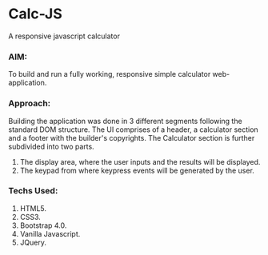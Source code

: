 # Calc-JS
A responsive javascript calculator

### AIM:
To build and run a fully working, responsive simple calculator web-application.

### Approach:
Building the application was done in 3 different segments following the standard DOM structure.
The UI comprises of a header, a calculator section and a footer with the builder's copyrights.
The Calculator section is further subdivided into two parts.
1. The display area, where the user inputs and the results will be displayed.
2. The keypad from where keypress events will be generated by the user.


### Techs Used:
1. HTML5.
2. CSS3.
3. Bootstrap 4.0.
4. Vanilla Javascript.
5. JQuery.



